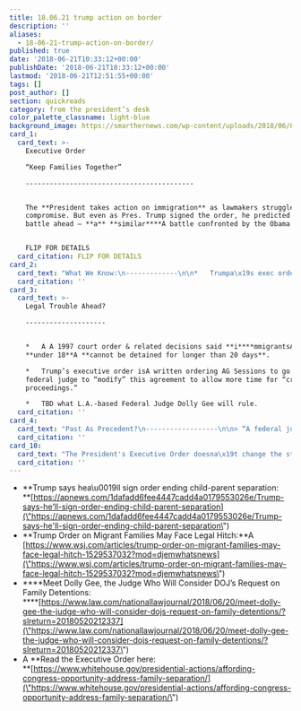 ```yaml
---
title: 18.06.21 trump action on border
description: ''
aliases:
  - 18-06-21-trump-action-on-border/
published: true
date: '2018-06-21T10:33:12+00:00'
publishDate: '2018-06-21T10:33:12+00:00'
lastmod: '2018-06-21T12:51:55+00:00'
tags: []
post_author: []
section: quickreads
category: from the president’s desk
color_palette_classname: light-blue
background_image: https://smarthernews.com/wp-content/uploads/2018/06/800.jpeg
card_1:
  card_text: >-
    Executive Order  

    “Keep Families Together”

    ------------------------------------------


    The **President takes action on immigration** as lawmakers struggle to find
    compromise. But even as Pres. Trump signed the order, he predicted a legal
    battle ahead – **a** **similar****A battle confronted by the Obama Admin**.


    FLIP FOR DETAILS
  card_citation: FLIP FOR DETAILS
card_2:
  card_text: "What We Know:\n-------------\n\n*   Trumpa\x19s exec order will notA **change a\x1Czero tolerancea\x1D** **policy** – govt will charge all who cross the border illegally.\n*   However, itA **ends separations** byA keeping families together in detention centers, run with the help of **Dept of Defense**.\n*   It does leave roomA to separate children from family, but only if ita\x19s in the child’s best interests."
  card_citation: ''
card_3:
  card_text: >-
    Legal Trouble Ahead?

    --------------------


    *   A A 1997 court order & related decisions said **i****mmigrantsA**
    **under 18**A **cannot be detained for longer than 20 days**.

    *   Trump’s executive order isA written ordering AG Sessions to go before a
    federal judge to “modify” this agreement to allow more time for “criminal
    proceedings.”

    *   TBD what L.A.-based Federal Judge Dolly Gee will rule.
  card_citation: ''
card_4:
  card_text: "Past As Precedent?\n------------------\n\n> “A federal judge, Dolly M. Gee, scuttled the Obama teama\x19s efforts to jail families together in 2015 when she ruled that doing so violated the agreement and said migrant children couldna\x19t be held more than 20 days.”\n> \n> WSJ. Trump admin will face same legal issue as Obama admin, and same judge. Children held now an ave of 40-50 days before placed w/sponsor family.."
  card_citation: ''
card_10:
  card_text: "The President's Executive Order doesna\x19t change the status of children already separated. Thata\x19s TBD.\n\n[view sources](https://smarthernews.com/18-06-21-trump-action-on-border/)"
  card_citation: ''
---
```

*   **Trump says hea\\u0019ll sign order ending child-parent separation:  
    **[https://apnews.com/1dafadd6fee4447cadd4a0179553026e/Trump-says-he’ll-sign-order-ending-child-parent-separation](\"https://apnews.com/1dafadd6fee4447cadd4a0179553026e/Trump-says-he'll-sign-order-ending-child-parent-separation\")
*   **Trump Order on Migrant Families May Face Legal Hitch:**A [https://www.wsj.com/articles/trump-order-on-migrant-families-may-face-legal-hitch-1529537032?mod=djemwhatsnews](\"https://www.wsj.com/articles/trump-order-on-migrant-families-may-face-legal-hitch-1529537032?mod=djemwhatsnews\")
*   ****Meet Dolly Gee, the Judge Who Will Consider DOJ’s Request on Family Detentions:  
    ****[https://www.law.com/nationallawjournal/2018/06/20/meet-dolly-gee-the-judge-who-will-consider-dojs-request-on-family-detentions/?slreturn=20180520212337](\"https://www.law.com/nationallawjournal/2018/06/20/meet-dolly-gee-the-judge-who-will-consider-dojs-request-on-family-detentions/?slreturn=20180520212337\")
*   A **Read the Executive Order here:  
    **[https://www.whitehouse.gov/presidential-actions/affording-congress-opportunity-address-family-separation/](\"https://www.whitehouse.gov/presidential-actions/affording-congress-opportunity-address-family-separation/\")
